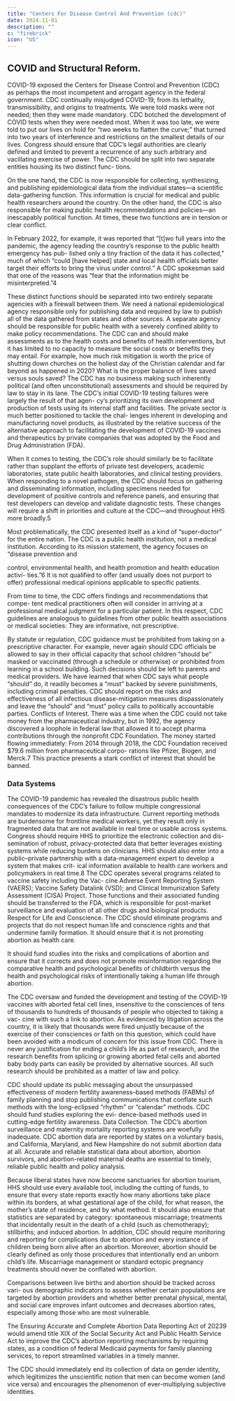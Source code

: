 ```yaml
---
title: "Centers For Disease Control And Prevention (cdc)"
date: 2024-11-01
description: ""
c: "firebrick"
icon: "US"
---
```




## COVID and Structural Reform. 

COVID-19 exposed the Centers for Disease Control and Prevention (CDC) as perhaps the most incompetent and arrogant agency in the federal government. CDC continually misjudged COVID-19, from its lethality, transmissibility, and origins to treatments. We were told masks were not needed; then they were made mandatory. CDC botched the development of COVID tests when they were needed most. When it was too late, we were told to put our lives on hold for “two weeks to flatten the curve;” that turned into two years of interference and restrictions on the smallest details of our lives. Congress should ensure that CDC’s legal authorities are clearly defined and limited to prevent a recurrence of any such arbitrary and vacillating exercise of power. The CDC should be split into two separate entities housing its two distinct func- tions. 

On the one hand, the CDC is now responsible for collecting, synthesizing, and publishing epidemiological data from the individual states—a scientific  data-gathering function. This information is crucial for medical and public health researchers around the country. On the other hand, the CDC is also responsible for making public health recommendations and policies—an inescapably political function. At times, these two functions are in tension or clear conflict. 

In February 2022, for example, it was reported that “[t]wo full years into the pandemic, the agency leading the country’s response to the public health emergency has pub- lished only a tiny fraction of the data it has collected,” much of which “could [have helped] state and local health officials better target their efforts to bring the virus under control.” A CDC spokesman said that one of the reasons was “fear that the information might be misinterpreted.”4

These distinct functions should be separated into two entirely separate agencies with a firewall between them. We need a national epidemiological agency responsible only for publishing data and required by law to publish all of the data gathered from states and other sources. A separate agency should be responsible for public health with a severely confined ability to make policy recommendations. The CDC can and should make assessments as to the health costs and benefits of health interventions, but it has limited to no capacity to measure the social costs or benefits they may entail. For example, how much risk mitigation is worth the price of shutting down churches on the holiest day of the Christian calendar and far beyond as happened in 2020? What is the proper balance of lives saved versus souls saved? The CDC has no business making such inherently political (and often unconstitutional) assessments and should be required by law to stay in its lane. The CDC’s initial COVID-19 testing failures were largely the result of that agen- cy’s prioritizing its own development and production of tests using its internal staff and facilities. The private sector is much better positioned to tackle the chal- lenges inherent in developing and manufacturing novel products, as illustrated by the relative success of the alternative approach to facilitating the development of COVID-19 vaccines and therapeutics by private companies that was adopted by the Food and Drug Administration (FDA).

When it comes to testing, the CDC’s role should similarly be to facilitate rather than supplant the efforts of private test developers, academic laboratories, state public health laboratories, and clinical testing providers. When responding to a novel pathogen, the CDC should focus on gathering and disseminating information, including specimens needed for development of positive controls and reference panels, and ensuring that test developers can develop and validate diagnostic tests. These changes will require a shift in priorities and culture at the CDC—and throughout HHS more broadly.5

Most problematically, the CDC presented itself as a kind of “super-doctor” for
the entire nation. The CDC is a public health institution, not a medical institution.
According to its mission statement, the agency focuses on “disease prevention and﻿

control, environmental health, and health promotion and health education activi-
ties.”6 It is not qualified to offer (and usually does not purport to offer) professional
medical opinions applicable to specific patients.

From time to time, the CDC offers findings and recommendations that compe-
tent medical practitioners often will consider in arriving at a professional medical
judgment for a particular patient. In this respect, CDC guidelines are analogous
to guidelines from other public health associations or medical societies: They are
informative, not prescriptive.

By statute or regulation, CDC guidance must be prohibited from taking on a prescriptive character. For example, never again should CDC officials be allowed to say in their official capacity that school children “should be” masked or vaccinated (through a schedule or otherwise) or prohibited from learning in a school building. Such decisions should be left to parents and medical providers. We have learned that when CDC says what people “should” do, it readily becomes a “must” backed by severe punishments, including criminal penalties. CDC should report on the risks and effectiveness of all infectious disease-mitigation measures dispassionately and leave the “should” and “must” policy calls to politically accountable parties. Conflicts of Interest. There was a time when the CDC could not take money from the pharmaceutical industry, but in 1992, the agency discovered a loophole in federal law that allowed it to accept pharma contributions through the nonprofit CDC Foundation. The money started flowing immediately: From 2014 through 2018, the CDC Foundation received $79.6 million from pharmaceutical corpo- rations like Pfizer, Biogen, and Merck.7 This practice presents a stark conflict of interest that should be banned.



### Data Systems

The COVID-19 pandemic has revealed the disastrous public health consequences of the CDC’s failure to follow multiple congressional mandates to modernize its data infrastructure. Current reporting methods are burdensome for frontline medical workers, yet they result only in fragmented data that are not available in real time or usable across systems. Congress should require HHS to prioritize the electronic collection and dis- semination of robust, privacy-protected data that better leverages existing systems while reducing burdens on clinicians. HHS should also enter into a public–private partnership with a data-management expert to develop a system that makes crit- ical information available to health care workers and policymakers in real time.8 The CDC operates several programs related to vaccine safety including the Vac- cine Adverse Event Reporting System (VAERS); Vaccine Safety Datalink (VSD); and Clinical Immunization Safety Assessment (CISA) Project. Those functions and their associated funding should be transferred to the FDA, which is responsible for post-market surveillance and evaluation of all other drugs and biological products. Respect for Life and Conscience. The CDC should eliminate programs and projects that do not respect human life and conscience rights and that undermine family formation. It should ensure that it is not promoting abortion as health care.

It should fund studies into the risks and complications of abortion and ensure that
it corrects and does not promote misinformation regarding the comparative health
and psychological benefits of childbirth versus the health and psychological risks
of intentionally taking a human life through abortion.

The CDC oversaw and funded the development and testing of the COVID-19
vaccines with aborted fetal cell lines, insensitive to the consciences of tens of
thousands to hundreds of thousands of people who objected to taking a vac-
cine with such a link to abortion. As evidenced by litigation across the country,
it is likely that thousands were fired unjustly because of the exercise of their
consciences or faith on this question, which could have been avoided with a
modicum of concern for this issue from CDC. There is never any justification for
ending a child’s life as part of research, and the research benefits from splicing or
growing aborted fetal cells and aborted baby body parts can easily be provided
by alternative sources. All such research should be prohibited as a matter of
law and policy.

CDC should update its public messaging about the unsurpassed effectiveness of
modern fertility awareness–based methods (FABMs) of family planning and stop
publishing communications that conflate such methods with the long-eclipsed
“rhythm” or “calendar” methods. CDC should fund studies exploring the evi-
dence-based methods used in cutting-edge fertility awareness.
Data Collection. The CDC’s abortion surveillance and maternity mortality
reporting systems are woefully inadequate. CDC abortion data are reported by
states on a voluntary basis, and California, Maryland, and New Hampshire do not
submit abortion data at all. Accurate and reliable statistical data about abortion,
abortion survivors, and abortion-related maternal deaths are essential to timely,
reliable public health and policy analysis.

Because liberal states have now become sanctuaries for abortion tourism, HHS
should use every available tool, including the cutting of funds, to ensure that every
state reports exactly how many abortions take place within its borders, at what
gestational age of the child, for what reason, the mother’s state of residence, and
by what method. It should also ensure that statistics are separated by category:
spontaneous miscarriage; treatments that incidentally result in the death of a child
(such as chemotherapy); stillbirths; and induced abortion. In addition, CDC should
require monitoring and reporting for complications due to abortion and every
instance of children being born alive after an abortion. Moreover, abortion should
be clearly defined as only those procedures that intentionally end an unborn child’s
life. Miscarriage management or standard ectopic pregnancy treatments should
never be conflated with abortion.

Comparisons between live births and abortion should be tracked across vari-
ous demographic indicators to assess whether certain populations are targeted by
abortion providers and whether better prenatal physical, mental, and social care
improves infant outcomes and decreases abortion rates, especially among those
who are most vulnerable.

The Ensuring Accurate and Complete Abortion Data Reporting Act of 20239
would amend title XIX of the Social Security Act and Public Health Service Act
to improve the CDC’s abortion reporting mechanisms by requiring states, as a
condition of federal Medicaid payments for family planning services, to report
streamlined variables in a timely manner.

The CDC should immediately end its collection of data on gender identity, which
legitimizes the unscientific notion that men can become women (and vice versa)
and encourages the phenomenon of ever-multiplying subjective identities.



